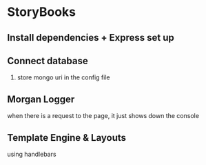 # StoryBooks

## Install dependencies + Express set up

## Connect database

1. store mongo uri in the config file

## Morgan Logger

when there is a request to the page, it just shows down the console

## Template Engine & Layouts

using handlebars
